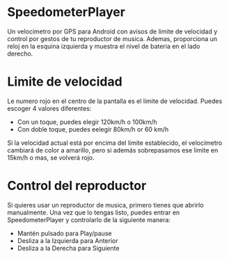 # SpeedometerPlayer
Un velocímetro por GPS para Android con avisos de limite de velocidad y control por gestos de tu reproductor de musica.
Ademas, proporciona un reloj en la esquina izquierda y muestra el nivel de bateria en el lado derecho.

# Limite de velocidad
Le numero rojo en el centro de la pantalla es el limite de velocidad.
Puedes escoger 4 valores diferentes:
- Con un toque, puedes elegir 120km/h o 100km/h
- Con doble toque, puedes eelegir 80km/h or 60 km/h

Si la velocidad actual está por encima del limite establecido, el velocímetro cambiará de color a amarillo, pero si además sobrepasamos ese limite en 15km/h o mas, se volverá rojo.

# Control del reproductor
Si quieres usar un reproductor de musica, primero tienes que abrirlo manualmente.
Una vez que lo tengas listo, puedes entrar en SpeedometerPlayer y controlarlo de la siguiente manera:
- Mantén pulsado para Play/pause
- Desliza a la Izquierda para Anterior
- Desliza a la Derecha para Siguiente
